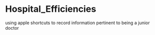 # Hospital_Efficiencies
using apple shortcuts to record information pertinent to being a junior doctor
